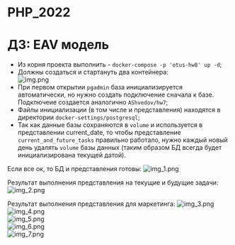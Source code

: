 # PHP_2022

# ДЗ: EAV модель

- Из корня проекта выполнить - ```docker-compose -p 'otus-hw8' up -d```;
- Должны создаться и стартануть два контейнера:  
![img.png](summary/img.png)
- При первом открытии ```pgadmin``` база инициализируется автоматически, но нужно создать подключение сначала к базе. Подключеие создается аналогично ```AShvedov/hw7```;
- Файлы инициализации (в том числе и представления) находятся в директории ```docker-settings/postgresql```;
- Так как данные базы сохраняются в ```volume``` и используется в представлении current_date, то чтобы представление ```current_and_future_tasks``` правильно работало, нужно каждый новый день удалять ```volume``` базы данных (таким образом БД всегда будет инициализирована текущей датой).

Если все ок, то БД и представления готовы:
![img_1.png](summary/img_1.png)

Результат выполнения представления на текущие и будущие задачи:  
![img_2.png](summary/img_2.png)  

Результат выполнения представления для маркетинга:
![img_3.png](summary/img_3.png)  
![img_4.png](summary/img_4.png)  
![img_5.png](summary/img_5.png)  
![img_6.png](summary/img_6.png)  
![img_7.png](summary/img_7.png)
